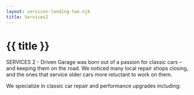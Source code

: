 ```yaml
---
layout: services-landing-two.njk
title: Services2
---
```


# {{ title }}

SERVICES 2 - Driven Garage was born out of a passion for classic cars – and keeping them on the road. We noticed many local repair shops closing, and the ones that service older cars more reluctant to work on them.

We specialize in classic car repair and performance upgrades including: